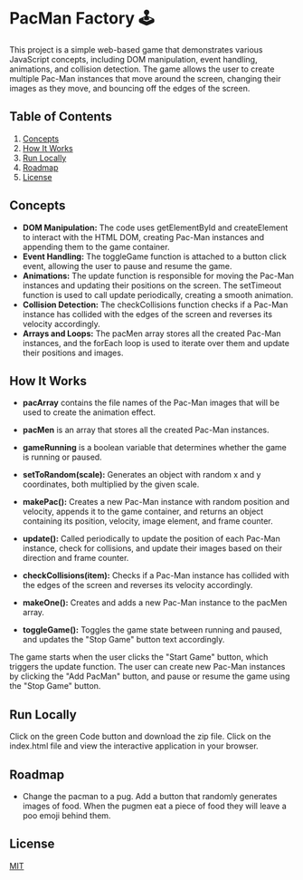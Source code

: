 
# PacMan Factory 🕹️

This project is a simple web-based game that demonstrates various JavaScript concepts, including DOM manipulation, event handling, animations, and collision detection. The game allows the user to create multiple Pac-Man instances that move around the screen, changing their images as they move, and bouncing off the edges of the screen.

## Table of Contents
1. [Concepts](#concepts)
2. [How It Works](#how-it-works)
3. [Run Locally](#run-locally)
4. [Roadmap](#roadmap)
5. [License](#license)
## Concepts

- **DOM Manipulation:** The code uses getElementById and createElement to interact with the HTML DOM, creating Pac-Man instances and appending them to the game container.
- **Event Handling:** The toggleGame function is attached to a button click event, allowing the user to pause and resume the game.
- **Animations:** The update function is responsible for moving the Pac-Man instances and updating their positions on the screen. The setTimeout function is used to call update periodically, creating a smooth animation.
- **Collision Detection:** The checkCollisions function checks if a Pac-Man instance has collided with the edges of the screen and reverses its velocity accordingly.
- **Arrays and Loops:** The pacMen array stores all the created Pac-Man instances, and the forEach loop is used to iterate over them and update their positions and images.


## How It Works
- **pacArray** contains the file names of the Pac-Man images that will be used to create the animation effect.

- **pacMen** is an array that stores all the created Pac-Man instances.

- **gameRunning** is a boolean variable that determines whether the game is running or paused.

- **setToRandom(scale):** Generates an object with random x and y coordinates, both multiplied by the given scale.

- **makePac():** Creates a new Pac-Man instance with random position and velocity, appends it to the game container, and returns an object containing its position, velocity, image element, and frame counter.

- **update():** Called periodically to update the position of each Pac-Man instance, check for collisions, and update their images based on their direction and frame counter.

- **checkCollisions(item):** Checks if a Pac-Man instance has collided with the edges of the screen and reverses its velocity accordingly.

- **makeOne():** Creates and adds a new Pac-Man instance to the pacMen array.

- **toggleGame():** Toggles the game state between running and paused, and updates the "Stop Game" button text accordingly.

The game starts when the user clicks the "Start Game" button, which triggers the update function. The user can create new Pac-Man instances by clicking the "Add PacMan" button, and pause or resume the game using the "Stop Game" button.

## Run Locally

Click on the green Code button and download the zip file. Click on the index.html file and view the interactive application in your browser.

## Roadmap

- Change the pacman to a pug. Add a button that randomly generates images of food. When the pugmen eat a piece of food they will leave a poo emoji behind them. 


## License

[MIT](https://choosealicense.com/licenses/mit/)


